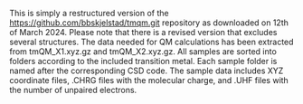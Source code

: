 This is simply a restructured version of the https://github.com/bbskjelstad/tmqm.git repository as downloaded on 12th of March 2024.
Please note that there is a revised version that excludes several structures.
The data needed for QM calculations has been extracted from tmQM_X1.xyz.gz and tmQM_X2.xyz.gz.
All samples are sorted into folders according to the included transition metal.
Each sample folder is named after the corresponding CSD code. The sample data includes XYZ coordinate files, .CHRG files with the molecular charge, and .UHF files with the number of unpaired electrons.
